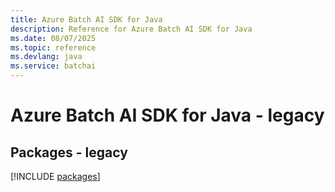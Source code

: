 ```yaml
---
title: Azure Batch AI SDK for Java
description: Reference for Azure Batch AI SDK for Java
ms.date: 08/07/2025
ms.topic: reference
ms.devlang: java
ms.service: batchai
---
```

# Azure Batch AI SDK for Java - legacy
## Packages - legacy
[!INCLUDE [packages](batch-ai-index.md)]